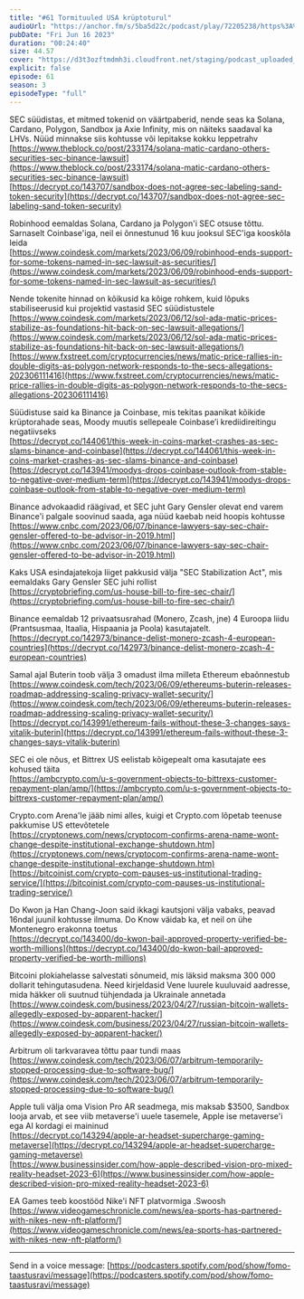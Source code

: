 ```yaml
---
title: "#61 Tormituuled USA krüptoturul"
audioUrl: "https://anchor.fm/s/5ba5d22c/podcast/play/72205238/https%3A%2F%2Fd3ctxlq1ktw2nl.cloudfront.net%2Fstaging%2F2023-5-16%2Fd35e722d-9874-d144-df23-e8291f862417.m4a"
pubDate: "Fri Jun 16 2023"
duration: "00:24:40"
size: 44.57 
cover: "https://d3t3ozftmdmh3i.cloudfront.net/staging/podcast_uploaded_episode/15275939/15275939-1686899517751-13f23e2d03481.jpg"
explicit: false
episode: 61
season: 3
episodeType: "full"
---
```


SEC süüdistas, et mitmed tokenid on väärtpaberid, nende seas ka Solana, Cardano, Polygon, Sandbox ja Axie Infinity, mis on näiteks saadaval ka LHVs. Nüüd minnakse siis kohtusse või lepitakse kokku leppetrahv  
[https://www.theblock.co/post/233174/solana-matic-cardano-others-securities-sec-binance-lawsuit](https://www.theblock.co/post/233174/solana-matic-cardano-others-securities-sec-binance-lawsuit)  
[https://decrypt.co/143707/sandbox-does-not-agree-sec-labeling-sand-token-security](https://decrypt.co/143707/sandbox-does-not-agree-sec-labeling-sand-token-security)  
  
Robinhood eemaldas Solana, Cardano ja Polygon'i SEC otsuse tõttu. Sarnaselt Coinbase'iga, neil ei õnnestunud 16 kuu jooksul SEC'iga kooskõla leida  
[https://www.coindesk.com/markets/2023/06/09/robinhood-ends-support-for-some-tokens-named-in-sec-lawsuit-as-securities/](https://www.coindesk.com/markets/2023/06/09/robinhood-ends-support-for-some-tokens-named-in-sec-lawsuit-as-securities/)  
  
Nende tokenite hinnad on kõikusid ka kõige rohkem, kuid lõpuks stabiliseerusid kui projektid vastasid SEC süüdistustele  
[https://www.coindesk.com/markets/2023/06/12/sol-ada-matic-prices-stabilize-as-foundations-hit-back-on-sec-lawsuit-allegations/](https://www.coindesk.com/markets/2023/06/12/sol-ada-matic-prices-stabilize-as-foundations-hit-back-on-sec-lawsuit-allegations/)  
[https://www.fxstreet.com/cryptocurrencies/news/matic-price-rallies-in-double-digits-as-polygon-network-responds-to-the-secs-allegations-202306111416](https://www.fxstreet.com/cryptocurrencies/news/matic-price-rallies-in-double-digits-as-polygon-network-responds-to-the-secs-allegations-202306111416)  
  
Süüdistuse said ka Binance ja Coinbase, mis tekitas paanikat kõikide krüptorahade seas, Moody muutis sellepeale Coinbase’i krediidireitingu negatiivseks  
[https://decrypt.co/144061/this-week-in-coins-market-crashes-as-sec-slams-binance-and-coinbase](https://decrypt.co/144061/this-week-in-coins-market-crashes-as-sec-slams-binance-and-coinbase)  
[https://decrypt.co/143941/moodys-drops-coinbase-outlook-from-stable-to-negative-over-medium-term](https://decrypt.co/143941/moodys-drops-coinbase-outlook-from-stable-to-negative-over-medium-term)  
  
Binance advokaadid räägivad, et SEC juht Gary Gensler olevat end varem Binance'i palgale soovinud saada, aga nüüd kaebab neid hoopis kohtusse  
[https://www.cnbc.com/2023/06/07/binance-lawyers-say-sec-chair-gensler-offered-to-be-advisor-in-2019.html](https://www.cnbc.com/2023/06/07/binance-lawyers-say-sec-chair-gensler-offered-to-be-advisor-in-2019.html)  
  
Kaks USA esindajatekoja liiget pakkusid välja "SEC Stabilization Act", mis eemaldaks Gary Gensler SEC juhi rollist  
[https://cryptobriefing.com/us-house-bill-to-fire-sec-chair/](https://cryptobriefing.com/us-house-bill-to-fire-sec-chair/)  
  
Binance eemaldab 12 privaatsusrahad (Monero, Zcash, jne) 4 Euroopa liidu (Prantsusmaa, Itaalia, Hispaania ja Poola) kasutajatelt.  
[https://decrypt.co/142973/binance-delist-monero-zcash-4-european-countries](https://decrypt.co/142973/binance-delist-monero-zcash-4-european-countries)  
  
Samal ajal Buterin toob välja 3 omadust ilma milleta Ethereum ebaõnnestub  
[https://www.coindesk.com/tech/2023/06/09/ethereums-buterin-releases-roadmap-addressing-scaling-privacy-wallet-security/](https://www.coindesk.com/tech/2023/06/09/ethereums-buterin-releases-roadmap-addressing-scaling-privacy-wallet-security/)   
[https://decrypt.co/143991/ethereum-fails-without-these-3-changes-says-vitalik-buterin](https://decrypt.co/143991/ethereum-fails-without-these-3-changes-says-vitalik-buterin)   
  
SEC ei ole nõus, et Bittrex US eelistab kõigepealt oma kasutajate ees kohused täita  
[https://ambcrypto.com/u-s-government-objects-to-bittrexs-customer-repayment-plan/amp/](https://ambcrypto.com/u-s-government-objects-to-bittrexs-customer-repayment-plan/amp/)  
  
Crypto.com Arena'le jääb nimi alles, kuigi et Crypto.com lõpetab teenuse pakkumise US ettevõtetele  
[https://cryptonews.com/news/cryptocom-confirms-arena-name-wont-change-despite-institutional-exchange-shutdown.htm](https://cryptonews.com/news/cryptocom-confirms-arena-name-wont-change-despite-institutional-exchange-shutdown.htm)  
[https://bitcoinist.com/crypto-com-pauses-us-institutional-trading-service/](https://bitcoinist.com/crypto-com-pauses-us-institutional-trading-service/)  
  
Do Kwon ja Han Chang-Joon said ikkagi kautsjoni välja vabaks, peavad 16ndal juunil kohtusse ilmuma. Do Know väidab ka, et neil on ühe Montenegro erakonna toetus  
[https://decrypt.co/143400/do-kwon-bail-approved-property-verified-be-worth-millions](https://decrypt.co/143400/do-kwon-bail-approved-property-verified-be-worth-millions)  
  
Bitcoini plokiahelasse salvestati sõnumeid, mis läksid maksma 300 000 dollarit tehingutasudena. Need kirjeldasid Vene luurele kuuluvaid aadresse, mida häkker oli suutnud tühjendada ja Ukrainale annetada  
[https://www.coindesk.com/business/2023/04/27/russian-bitcoin-wallets-allegedly-exposed-by-apparent-hacker/](https://www.coindesk.com/business/2023/04/27/russian-bitcoin-wallets-allegedly-exposed-by-apparent-hacker/)  
  
Arbitrum oli tarkvaravea tõttu paar tundi maas  
[https://www.coindesk.com/tech/2023/06/07/arbitrum-temporarily-stopped-processing-due-to-software-bug/](https://www.coindesk.com/tech/2023/06/07/arbitrum-temporarily-stopped-processing-due-to-software-bug/)  
  
Apple tuli välja oma Vision Pro AR seadmega, mis maksab $3500, Sandbox looja arvab, et see viib metaverse'i uuele tasemele, Apple ise metaverse'i ega AI kordagi ei maininud  
[https://decrypt.co/143294/apple-ar-headset-supercharge-gaming-metaverse](https://decrypt.co/143294/apple-ar-headset-supercharge-gaming-metaverse)  
[https://www.businessinsider.com/how-apple-described-vision-pro-mixed-reality-headset-2023-6](https://www.businessinsider.com/how-apple-described-vision-pro-mixed-reality-headset-2023-6)  
  
EA Games teeb koostööd Nike'i NFT platvormiga .Swoosh  
[https://www.videogameschronicle.com/news/ea-sports-has-partnered-with-nikes-new-nft-platform/](https://www.videogameschronicle.com/news/ea-sports-has-partnered-with-nikes-new-nft-platform/)  
  
---   
  
Send in a voice message: [https://podcasters.spotify.com/pod/show/fomo-taastusravi/message](https://podcasters.spotify.com/pod/show/fomo-taastusravi/message)